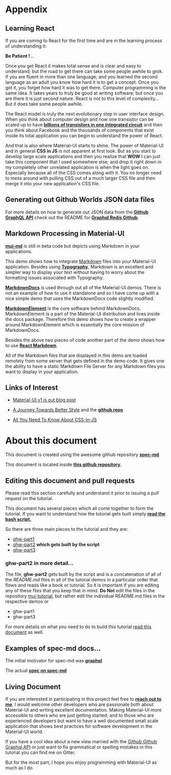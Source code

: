 
# Appendix

## Learning React

If you are coming to React for the first time and are in the learning process of understanding it:

**Be Patient !**...

Once you get React it makes total sense and is clear and easy to understand; but the road to get there can take some people awhile to grok. If you are fluent in more than one language; and you learned the second language as an adult you know how hard it is to get a concept.  Once you got it, you forget how hard it was to get there.  Computer programming is the same idea.  It takes years to truly be good at writing software; but once you are there it is just second nature.  React is not to this level of complexity... But it does take some people awhile.

The React model is truly the next evolutionary step in user interface design.  When you think about computer design and how one transistor can be scaled up to have
**[billions of transistors in one integrated circuit](https://en.wikipedia.org/wiki/Transistor_count)** and then
you think about Facebook and the thousands of components that exist inside
its total application you can begin to understand the power of React.

And that is also where Material-UI starts to shine.  The power of Material-UI and in general **CSS in JS** is not apparent at first look.  But as you start to develop large scale applications and then you realize that **WOW** I can just take this component that I used somewhere else; and drop it right down in my completely other unrelated application is when the light goes on.  Especially because all of the CSS comes along with it.  You no longer need to mess around with pulling CSS out of a much larger CSS file and then merge it into your new application's CSS file.

## Generating out Github Worlds JSON data files

For more details on how to generate out JSON data from the
**[Github GraphQL API](https://developer.github.com/v4/)**
check out the README for
**[Graphql Redis Github](https://github.com/stormasm/graphql-redis-github/blob/master/README.md)**.

## Markdown Processing in Material-UI

**[mui-md](https://github.com/stormasm/mui-md)**
is still in beta code but depicts using Markdown
in your applications.

This demo shows how to integrate
[Markdown](https://www.markdownguide.org/getting-started) files into your Material-UI application.  Besides using
**[Typography](https://material-ui.com/style/typography/)**, Markdown is an excellent and simpler way to display your text without having to worry about the formatting issues associated with Typography.

**[MarkdownDocs](https://github.com/mui-org/material-ui/blob/master/docs/src/modules/components/MarkdownDocs.js)** is used through out all of the Material-UI demos.  There is not an example of how to use it standalone and so I have come up with a nice simple demo that uses the MarkdownDocs code slightly modified.

**[MarkdownElement](https://github.com/mui-org/material-ui/tree/master/packages/material-ui-docs/src/MarkdownElement)** is the core software behind MarkdownDocs.  MarkdownElement is a part of the Material-UI distribution and lives inside the docs package.  Therefore this demo shows how to create a wrapper around MarkdownElement which is essentially the core mission of MarkdownDocs.

Besides the above two pieces of code another part of the demo shows how to use
**[React Markdown](https://github.com/rexxars/react-markdown)**.

All of the Markdown files that are displayed in this demo are loaded remotely from some server that gets defined in the demo code. It gives one the ability to have a static Markdown File Server for any Markdown files you want to display in your application.

## Links of Interest

 * [Material-UI v1 is out blog post](https://medium.com/material-ui/material-ui-v1-is-out-e73ce13463eb)

 * [A Journey Towards Better Style](https://oliviertassinari.github.io/a-journey-toward-better-style/#/0?_k=hwphr3)
and the **[github repo](https://github.com/oliviertassinari/a-journey-toward-better-style)**

* [All You Need To Know About CSS-in-JS](https://hackernoon.com/all-you-need-to-know-about-css-in-js-984a72d48ebc)

# About this document

This document is created using the awesome github repository
**[spec-md](https://github.com/leebyron/spec-md)**

This document is located inside
**[this github repository](https://github.com/stormasm/mui-tutorial-src)**.

## Editing this document and pull requests

Please read this section carefully and understand it prior
to issuing a pull request on the tutorial.

This document has several pieces which all come together to form
the tutorial.  If you want to understand how the tutorial gets built simply **[read the bash script.](https://github.com/stormasm/mui-tutorial-src/blob/master/scripts/buildme)**

So there are three main pieces to the tutorial and they are:

* [ghw-part1](https://github.com/stormasm/mui-tutorial-src/blob/master/ghw-part1.md)
* [ghw-part2](https://github.com/stormasm/mui-tutorial-src/blob/master/ghw-part2.md) **which gets built by the script**
* [ghw-part3](https://github.com/stormasm/mui-tutorial-src/blob/master/ghw-part3.md)

### ghw-part2 in more detail...

The file, **ghw-part2** gets built by the script and is a concatenation
of all of the *README.md* files in all of the tutorial demos in a particular order that flows and reads like a book or tutorial.  So it is important if you are editing any of these files that you keep that in mind.  **Do Not** edit the files in the repository
[mui-tutorial](https://github.com/stormasm/mui-tutorial), but rather edit the individual README.md files in the respective demos or

* ghw-part1
* ghw-part3

For more details on what you need to do to build this tutorial
[read this document](https://github.com/stormasm/mui-tutorial-src/blob/master/buildnotes.md)
as well.

## Examples of spec-md docs...

The initial motivator for spec-md was
**[graphql](http://facebook.github.io/graphql/draft/)**

The actual
**[spec on spec-md](http://leebyron.com/spec-md/)**

## Living Document

If you are interested in participating in this project feel
free to
**[reach out to me](https://github.com/stormasm)**. I would welcome other developers
who are passionate
both about Material-UI and writing excellent
documentation. Making Material-UI more accessible to others
who are just getting started; and to those who
are experienced developers but want to have a well documented small
scale application that shows best practices for software development
in the Material-UI world.

If you have a cool idea about a new view married with the
[Github Github Graphql API](https://developer.github.com/v4/)
or just want to fix grammatical or spelling mistakes
in this tutorial you can find me on Gitter.

But for the most part, I hope you enjoy programming with Material-UI
as much as I do.
